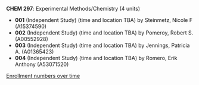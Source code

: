 **CHEM 297**: Experimental Methods/Chemistry (4 units)

- **001** (Independent Study) (time and location TBA) by Steinmetz, Nicole F (A15374590)
- **002** (Independent Study) (time and location TBA) by Pomeroy, Robert S. (A00552928)
- **003** (Independent Study) (time and location TBA) by Jennings, Patricia A. (A01365423)
- **004** (Independent Study) (time and location TBA) by Romero, Erik Anthony (A53071520)

[Enrollment numbers over time](./CHEM297.tsv)
